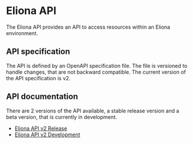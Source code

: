 # Eliona API #

The Eliona API provides an API to access resources within an Eliona environment.

## API specification ##

The API is defined by an OpenAPI specification file. The file is versioned to handle changes, that are not backward compatible. The current version of the API specification is v2.

## API documentation ##

There are 2 versions of the API available, a stable release version and a beta version, that is currently in development.

- [Eliona API v2 Release](https://eliona-smart-building-assistant.github.io/eliona-api/)
- [Eliona API v2 Development](https://eliona-smart-building-assistant.github.io/eliona-api/?https://raw.githubusercontent.com/eliona-smart-building-assistant/eliona-api/develop/eliona-api-v2.yaml)
